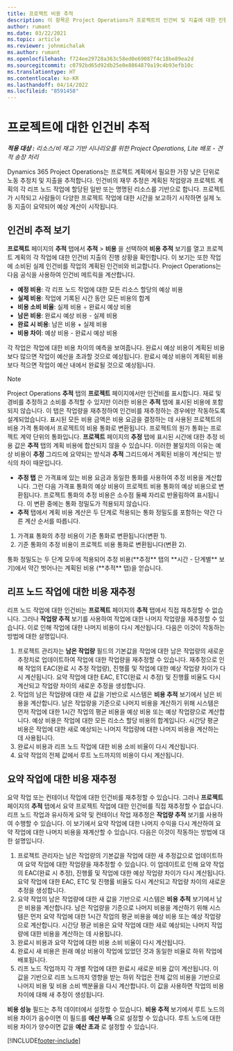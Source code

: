 ```yaml
---
title: 프로젝트 비용 추적
description: 이 항목은 Project Operations가 프로젝트의 인건비 및 지출에 대한 진행 상황을 추적하는 방법에 대한 정보를 제공합니다.
author: rumant
ms.date: 03/22/2021
ms.topic: article
ms.reviewer: johnmichalak
ms.author: rumant
ms.openlocfilehash: f724ee29728a363c58ed0e69087f4c18be89ea2d
ms.sourcegitcommit: c0792bd65d92db25e0e8864879a19c4b93efb10c
ms.translationtype: HT
ms.contentlocale: ko-KR
ms.lasthandoff: 04/14/2022
ms.locfileid: "8591458"
---
```

# <a name="labor-cost-tracking-on-projects"></a>프로젝트에 대한 인건비 추적

_**적용 대상 :** 리소스/비 재고 기반 시나리오를 위한 Project Operations, Lite 배포 - 견적 송장 처리_

Dynamics 365 Project Operations는 프로젝트 계획에서 필요한 가장 낮은 단위로 노동 추정치 및 지출을 추적합니다. 인건비의 재무 추정은 계획된 작업량과 프로젝트 계획의 각 리프 노드 작업에 할당된 일반 또는 명명된 리소스를 기반으로 합니다. 프로젝트가 시작되고 사람들이 다양한 프로젝트 작업에 대한 시간을 보고하기 시작하면 실제 노동 지출이 요약되어 예상 계산이 시작됩니다.

## <a name="labor-cost-tracking-view"></a>인건비 추적 보기

**프로젝트** 페이지의 **추적** 탭에서 **추적** > **비용** 을 선택하여 **비용 추적** 보기를 열고 프로젝트 계획의 각 작업에 대한 인건비 지출의 진행 상황을 확인합니다. 이 보기는 또한 작업에 소비된 실제 인건비를 작업의 계획된 인건비와 비교합니다. Project Operations는 다음 공식을 사용하여 인건비 메트릭을 계산합니다.

- **예정 비용**: 각 리프 노드 작업에 대한 모든 리소스 할당의 예상 비용
- **실제 비용**: 작업에 기록된 시간 동안 모든 비용의 합계
- **비용 소비 비율**: 실제 비용 ÷ 완료시 예상 비용
- **남은 비용**: 완료시 예상 비용 - 실제 비용
- **완료 시 비용**: 남은 비용 + 실제 비용
- **비용 차이**: 예상 비용 - 완료시 예상 비용

각 작업은 작업에 대한 비용 차이의 예측을 보여줍니다. 완료시 예상 비용이 계획된 비용보다 많으면 작업이 예산을 초과할 것으로 예상됩니다. 완료시 예상 비용이 계획된 비용보다 적으면 작업이 예산 내에서 완료될 것으로 예상됩니다.

>[!NOTE]
> Project Operations **추적** 탭의 **프로젝트** 페이지에서만 인건비를 표시합니다. 재료 및 경비를 추정하고 소비를 추적할 수 있지만 이러한 비용은 **추적** 탭에 표시된 비용에 포함되지 않습니다. 이 탭은 작업량을 재추정하여 인건비를 재추정하는 경우에만 작동하도록 설계되었습니다.
표시된 모든 비용 금액은 비용 요금을 결정하는 데 사용된 프로젝트의 비용 가격 통화에서 프로젝트의 비용 통화로 변환됩니다. 프로젝트의 원가 통화는 프로젝트 계약 단위의 통화입니다. **프로젝트** 페이지의 **추정** 탭에 표시된 시간에 대한 추정 비용 값은 **추적** 탭의 계획 비용에 합산되지 않을 수 있습니다. 이러한 불일치의 이유는 예상 비용이 **추정** 그리드에 요약되는 방식과 **추적** 그리드에서 계획된 비용이 계산되는 방식의 차이 때문입니다. 
>
> - **추정 탭** 은 가격표에 있는 비용 요금과 동일한 통화를 사용하여 추정 비용을 계산합니다. 그런 다음 가격표 통화의 예상 비용이 프로젝트 비용 통화의 예상 비용으로 변환됩니다. 프로젝트 통화의 추정 비용은 소수점 둘째 자리로 반올림하여 표시됩니다. 이 변환 중에는 통화 정밀도가 적용되지 않습니다. 
> - **추적** 탭에서 계획 비용 계산은 두 단계로 적용되는 통화 정밀도를 포함하는 약간 다른 계산 순서를 따릅니다. 
   ><ol>
   ><li>가격표 통화의 추정 비용이 기준 통화로 변환됩니다(변환 1).</li>
   ><li>기준 통화의 추정 비용이 프로젝트 비용 통화로 변환됩니다(변환 2). </li>
   ></ol>
   >통화 정밀도는 두 단계 모두에 적용되어 추정 비용(**추정** 탭의 **시간 - 단계별** 보기)에서 약간 벗어나는 계획된 비용 (**추적** 탭)을 얻습니다. 
   
## <a name="reprojecting-costs-on-leaf-node-tasks"></a>리프 노드 작업에 대한 비용 재추정

리프 노드 작업에 대한 인건비는 **프로젝트** 페이지의 **추적** 탭에서 직접 재추정할 수 없습니다. 그러나 **작업량 추적** 보기를 사용하여 작업에 대한 나머지 작업량을 재추정할 수 있습니다. 이로 인해 작업에 대한 나머지 비용이 다시 계산됩니다. 다음은 이것이 작동하는 방법에 대한 설명입니다.

1. 프로젝트 관리자는 **남은 작업량** 필드의 기본값을 작업에 대한 남은 작업량의 새로운 추정치로 업데이트하여 작업에 대한 작업량을 재추정할 수 있습니다. 재추정으로 인해 작업의 EAC(완료 시 추정 작업량), 진행률 및 작업에 대한 예상 작업량 차이가 다시 계산됩니다. 요약 작업에 대한 EAC, ETC(완료 시 추정) 및 진행률 비율도 다시 계산되고 작업량 차이의 새로운 추정을 생성합니다.
2. 작업의 남은 작업량에 대한 새 값을 기반으로 시스템은 **비용 추적** 보기에서 남은 비용을 계산합니다. 남은 작업량을 기준으로 나머지 비용을 계산하기 위해 시스템은 먼저 작업에 대한 1시간 작업의 평균 비용을 예상 비용 또는 예상 작업량으로 계산합니다. 예상 비용은 작업에 대한 모든 리소스 할당 비용의 합계입니다. 시간당 평균 비용은 작업에 대한 새로 예상되는 나머지 작업량에 대한 나머지 비용을 계산하는 데 사용됩니다.
3. 완료시 비용과 리프 노드 작업에 대한 비용 소비 비율이 다시 계산됩니다.
4. 요약 작업의 전체 값에서 루트 노드까지의 비용이 다시 계산됩니다.

## <a name="reprojecting-costs-on-summary-tasks"></a>요약 작업에 대한 비용 재추정

요약 작업 또는 컨테이너 작업에 대한 인건비를 재추정할 수 있습니다. 그러나 **프로젝트** 페이지의 **추적** 탭에서 요약 프로젝트 작업에 대한 인건비를 직접 재추정할 수 없습니다. 리프 노드 작업과 유사하게 요약 및 컨테이너 작업 재추정은 **작업량 추적** 보기를 사용하여 수행할 수 있습니다. 이 보기에서 요약 작업에 대한 나머지 수익을 다시 계산하여 요약 작업에 대한 나머지 비용을 재계산할 수 있습니다. 다음은 이것이 작동하는 방법에 대한 설명입니다.

1. 프로젝트 관리자는 남은 작업량의 기본값을 작업에 대한 새 추정값으로 업데이트하여 요약 작업에 대한 작업량을 재추정할 수 있습니다. 이 업데이트로 인해 요약 작업의 EAC(완료 시 추정), 진행률 및 작업에 대한 예상 작업량 차이가 다시 계산됩니다. 요약 작업에 대한 EAC, ETC 및 진행률 비율도 다시 계산되고 작업량 차이의 새로운 추정을 생성합니다.
2. 요약 작업의 남은 작업량에 대한 새 값을 기반으로 시스템은 **비용 추적** 보기에서 남은 비용을 계산합니다. 남은 작업량을 기준으로 나머지 비용을 계산하기 위해 시스템은 먼저 요약 작업에 대한 1시간 작업의 평균 비용을 예상 비용 또는 예상 작업량으로 계산합니다. 시간당 평균 비용은 요약 작업에 대한 새로 예상되는 나머지 작업량에 대한 비용을 계산하는 데 사용됩니다.
3. 완료시 비용과 요약 작업에 대한 비용 소비 비율이 다시 계산됩니다.
4. 완료시 새 비용은 원래 예상 비용이 작업에 있었던 것과 동일한 비율로 하위 작업에 배포됩니다.
5. 리프 노드 작업까지 각 개별 작업에 대한 완료시 새로운 비용 값이 계산됩니다. 이 값을 기반으로 리프 노드까지 영향을 받는 하위 작업은 전체 값의 비용을 기반으로 나머지 비용 및 비용 소비 백분율을 다시 계산합니다. 이 값을 사용하면 작업의 비용 차이에 대해 새 추정이 생성됩니다. 


**비용 성능** 필드는 추적 데이터에서 설정할 수 있습니다. **비용 추적** 보기에서 루트 노드의 비용 차이가 음수이면 이 필드를 **예산 부족** 으로 설정할 수 있습니다. 루트 노드에 대한 비용 차이가 양수이면 값을 **예산 초과** 로 설정할 수 있습니다.


[!INCLUDE[footer-include](../includes/footer-banner.md)]
